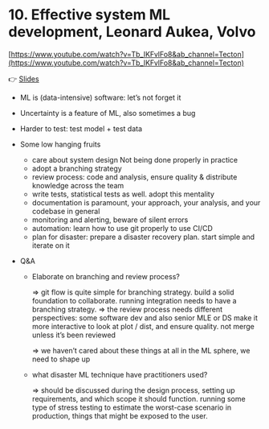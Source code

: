 # 10. Effective system ML development, Leonard Aukea, Volvo

[https://www.youtube.com/watch?v=Tb_IKFvlFo8&ab_channel=Tecton](https://www.youtube.com/watch?v=Tb_IKFvlFo8&ab_channel=Tecton)

👉 [Slides](https://www.dropbox.com/s/66ett3t7h2ra2hl/apply(conf)-Leonard)

- ML is (data-intensive) software: let’s not forget it
- Uncertainty is a feature of ML, also sometimes a bug
- Harder to test: test model + test data
- Some low hanging fruits
    - care about system design
    Not being done properly in practice
    - adopt a branching strategy
    - review process: code and analysis, ensure quality & distribute knowledge across the team
    - write tests, statistical tests as well. adopt this mentality
    - documentation is paramount, your approach, your analysis, and your codebase in general
    - monitoring and alerting, beware of silent errors
    - automation: learn how to use git properly to use CI/CD
    - plan for disaster: prepare a disaster recovery plan. start simple and iterate on it
    
- Q&A
    - Elaborate on branching and review process?
        
        ⇒ git flow is quite simple for branching strategy. build a solid foundation to collaborate. running integration needs to have a branching strategy.
        ⇒ the review process needs different perspectives: some software dev and also senior MLE or DS
        make it more interactive to look at plot / dist, and ensure quality. not merge unless it’s been reviewed
        
        ⇒ we haven’t cared about these things at all in the ML sphere, we need to shape up
        
    - what disaster ML technique have practitioners used?
        
        ⇒ should be discussed during the design process, setting up requirements, and which scope it should function. running some type of stress testing to estimate the worst-case scenario in production, things that might be exposed to the user.